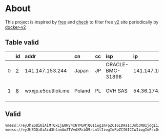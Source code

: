 
# About

This project is inspired by [free](https://github.com/freefq/free) and [check](https://github.com/yeahwu/check) to filter free [v2](https://github.com/v2fly/v2ray-core) site periodically by [docker-v2](https://hub.docker.com/r/v2ray/official)

    

## Table valid
|    | id                 | addr               | cn     | cc   | isp              | ip              | chatgpt          |
|---:|:-------------------|:-------------------|:-------|:-----|:-----------------|:----------------|:-----------------|
|  0 | [2](config/2.json) | 141.147.153.244    | Japan  | JP   | ORACLE-BMC-31898 | 141.147.153.244 | Yes (Region: JP) |
|  1 | [8](config/8.json) | wxxjp.e5outllok.me | Poland | PL   | OVH SAS          | 54.36.174.181   | Yes (Region: FR) |

## Valid
```
vmess://eyJhZGQiOiAiMTQxLjE0Ny4xNTMuMjQ0IiwgImFpZCI6IDAsICJob3N0IjogIiIsICJpZCI6ICJkNDdkNzEzNS0wOTU0LTQ2YWItYTE5MC0xN2I2Yzg2MzBhODUiLCAibmV0IjogInRjcCIsICJwYXRoIjogIiIsICJwb3J0IjogNDE1NDUsICJwcyI6ICJnaXRodWIuY29tL2ZyZWVmcSAtIFx1NzQ1ZVx1NTE3OE9yYWNsZSBDb3Jwb3JhdGlvbiAyIiwgInRscyI6ICIiLCAidHlwZSI6ICJhdXRvIiwgInNlY3VyaXR5IjogImF1dG8iLCAic2tpcC1jZXJ0LXZlcmlmeSI6IHRydWUsICJzbmkiOiAiIn0=
vmess://eyJhZGQiOiAid3h4anAuZTVvdXRsbG9rLm1lIiwgImFpZCI6ICIwIiwgImFscG4iOiAiIiwgImZwIjogIiIsICJob3N0IjogInd4eGpwLmU1b3V0bGxvay5tZSIsICJpZCI6ICJlNjhjYWQ5MC1jNzRjLTQwYmQtYTdiZi1lZjNmZDQ3NjdlODciLCAibmV0IjogIndzIiwgInBhdGgiOiAiLyIsICJwb3J0IjogIjgwIiwgInBzIjogImdpdGh1Yi5jb20vZnJlZWZxIC0gXHU3ZjhlXHU1NmZkQ2xvdWRGbGFyZVx1NTE2Y1x1NTNmOENETlx1ODI4Mlx1NzBiOSA4IiwgInNjeSI6ICJhdXRvIiwgInNuaSI6ICIiLCAidGxzIjogIiIsICJ0eXBlIjogIiIsICJ2IjogIjIifQ==
```

